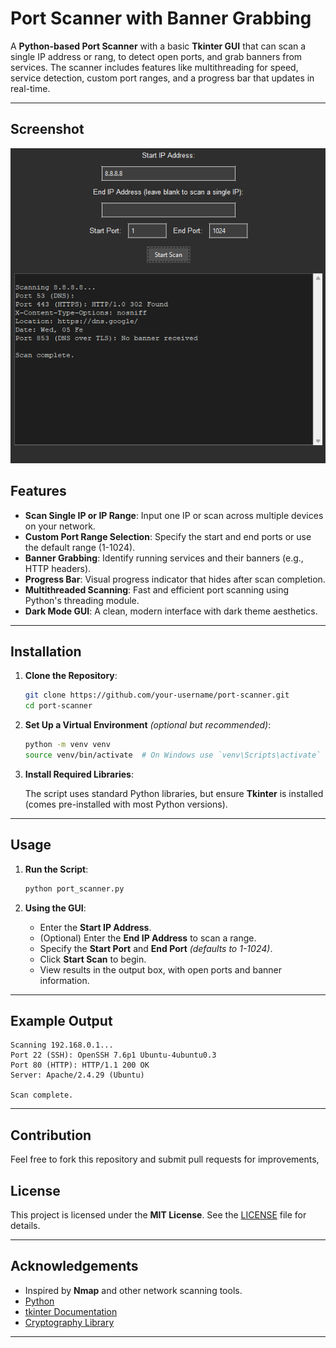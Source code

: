 # Port Scanner with Banner Grabbing

A **Python-based Port Scanner** with a basic **Tkinter GUI** that can scan a single IP address or rang, to detect open ports, and grab banners from services. The scanner includes features like multithreading for speed, service detection, custom port ranges, and a progress bar that updates in real-time.

---

## Screenshot
![Port Scanner GUI](screenshot.png)

## Features

- **Scan Single IP or IP Range**: Input one IP or scan across multiple devices on your network.
- **Custom Port Range Selection**: Specify the start and end ports or use the default range (1-1024).
- **Banner Grabbing**: Identify running services and their banners (e.g., HTTP headers).
- **Progress Bar**: Visual progress indicator that hides after scan completion.
- **Multithreaded Scanning**: Fast and efficient port scanning using Python's threading module.
- **Dark Mode GUI**: A clean, modern interface with dark theme aesthetics.

---

## Installation

1. **Clone the Repository**:

    ```bash
    git clone https://github.com/your-username/port-scanner.git
    cd port-scanner
    ```

2. **Set Up a Virtual Environment** *(optional but recommended)*:

    ```bash
    python -m venv venv
    source venv/bin/activate  # On Windows use `venv\Scripts\activate`
    ```

3. **Install Required Libraries**:

    The script uses standard Python libraries, but ensure **Tkinter** is installed (comes pre-installed with most Python versions).

---

## Usage

1. **Run the Script**:

    ```bash
    python port_scanner.py
    ```

2. **Using the GUI**:
    - Enter the **Start IP Address**.
    - (Optional) Enter the **End IP Address** to scan a range.
    - Specify the **Start Port** and **End Port** *(defaults to 1-1024)*.
    - Click **Start Scan** to begin.
    - View results in the output box, with open ports and banner information.

---

## Example Output

```
Scanning 192.168.0.1...
Port 22 (SSH): OpenSSH 7.6p1 Ubuntu-4ubuntu0.3
Port 80 (HTTP): HTTP/1.1 200 OK
Server: Apache/2.4.29 (Ubuntu)

Scan complete.
```

---

## Contribution

Feel free to fork this repository and submit pull requests for improvements,


## License

This project is licensed under the **MIT License**. See the [LICENSE](LICENSE) file for details.

---

## Acknowledgements

- Inspired by **Nmap** and other network scanning tools.
- [Python](https://www.python.org/)
- [tkinter Documentation](https://docs.python.org/3/library/tkinter.html)
- [Cryptography Library](https://cryptography.io/)

---
